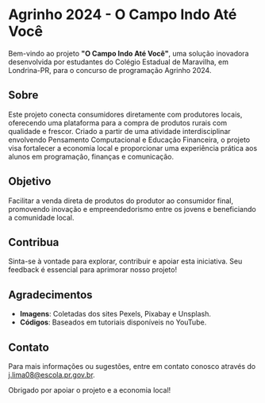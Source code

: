 # Agrinho 2024 - O Campo Indo Até Você

Bem-vindo ao projeto **"O Campo Indo Até Você"**, uma solução inovadora desenvolvida por estudantes do Colégio Estadual de Maravilha, em Londrina-PR, para o concurso de programação Agrinho 2024.

## Sobre

Este projeto conecta consumidores diretamente com produtores locais, oferecendo uma plataforma para a compra de produtos rurais com qualidade e frescor. Criado a partir de uma atividade interdisciplinar envolvendo Pensamento Computacional e Educação Financeira, o projeto visa fortalecer a economia local e proporcionar uma experiência prática aos alunos em programação, finanças e comunicação.

## Objetivo

Facilitar a venda direta de produtos do produtor ao consumidor final, promovendo inovação e empreendedorismo entre os jovens e beneficiando a comunidade local.

## Contribua

Sinta-se à vontade para explorar, contribuir e apoiar esta iniciativa. Seu feedback é essencial para aprimorar nosso projeto!

## Agradecimentos

- **Imagens**: Coletadas dos sites Pexels, Pixabay e Unsplash.
- **Códigos**: Baseados em tutoriais disponíveis no YouTube.

## Contato

Para mais informações ou sugestões, entre em contato conosco através do j.lima08@escola.pr.gov.br.

Obrigado por apoiar o projeto e a economia local!

